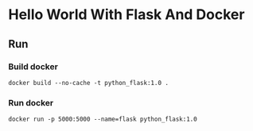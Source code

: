 # Hello World With Flask And Docker

## Run

### Build docker
`docker build --no-cache -t python_flask:1.0 .`

### Run docker

`docker run -p 5000:5000 --name=flask python_flask:1.0`